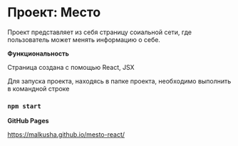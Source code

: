 # Проект: Место

Проект представляет из себя страницу соиальной сети, где пользователь может менять информацию о себе.

**Функциональность**

Страница создана с помощью React, JSX

Для запуска проекта, находясь в папке проекта, необходимо выполнить в командной строке

### `npm start`

**GitHub Pages**

https://malkusha.github.io/mesto-react/